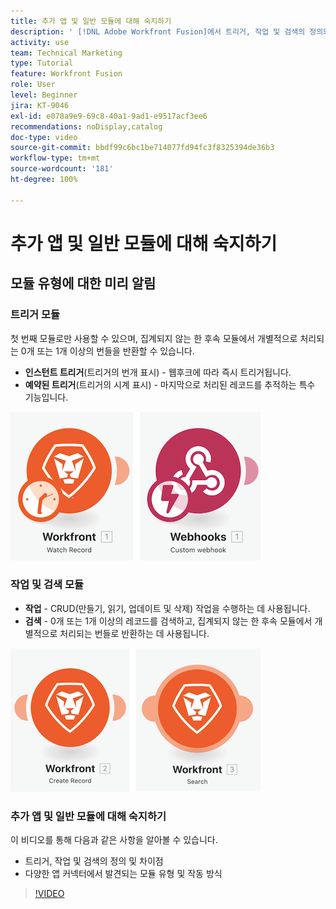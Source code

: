 ```yaml
---
title: 추가 앱 및 일반 모듈에 대해 숙지하기
description: ' [!DNL Adobe Workfront Fusion]에서 트리거, 작업 및 검색의 정의와 다양한 앱 커넥터 기능에서 발견되는 모듈 유형의 작동 방식에 대해 알아봅니다.'
activity: use
team: Technical Marketing
type: Tutorial
feature: Workfront Fusion
role: User
level: Beginner
jira: KT-9046
exl-id: e078a9e9-69c8-40a1-9ad1-e9517acf3ee6
recommendations: noDisplay,catalog
doc-type: video
source-git-commit: bbdf99c6bc1be714077fd94fc3f8325394de36b3
workflow-type: tm+mt
source-wordcount: '181'
ht-degree: 100%

---
```


# 추가 앱 및 일반 모듈에 대해 숙지하기

## 모듈 유형에 대한 미리 알림

### 트리거 모듈

첫 번째 모듈로만 사용할 수 있으며, 집계되지 않는 한 후속 모듈에서 개별적으로 처리되는 0개 또는 1개 이상의 번들을 반환할 수 있습니다.

* **인스턴트 트리거**(트리거의 번개 표시) - 웹후크에 따라 즉시 트리거됩니다.
* **예약된 트리거**(트리거의 시계 표시) - 마지막으로 처리된 레코드를 추적하는 특수 기능입니다.

![트리거 모듈 이미지](assets/beyond-basic-modules-1.png)

### 작업 및 검색 모듈

* **작업** - CRUD(만들기, 읽기, 업데이트 및 삭제) 작업을 수행하는 데 사용됩니다.
* **검색** - 0개 또는 1개 이상의 레코드를 검색하고, 집계되지 않는 한 후속 모듈에서 개별적으로 처리되는 번들로 반환하는 데 사용됩니다.

![작업 및 검색 모듈 이미지](assets/beyond-basic-modules-2.png)

### 추가 앱 및 일반 모듈에 대해 숙지하기

이 비디오를 통해 다음과 같은 사항을 알아볼 수 있습니다.

* 트리거, 작업 및 검색의 정의 및 차이점
* 다양한 앱 커넥터에서 발견되는 모듈 유형 및 작동 방식

>[!VIDEO](https://video.tv.adobe.com/v/3417440/?quality=12&learn=on&enablevpops=1&captions=kor)
